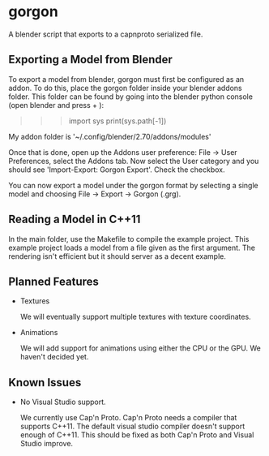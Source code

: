 gorgon
======

A blender script that exports to a capnproto serialized file.


Exporting a Model from Blender
------------------------------

To export a model from blender, gorgon must first be configured as an
addon. To do this, place the gorgon folder inside your blender addons
folder. This folder can be found by going into the blender python
console (open blender and press <shift> + <f4>):

>>> import sys
>>> print(sys.path[-1])

My addon folder is '~/.config/blender/2.70/addons/modules'

Once that is done, open up the Addons user preference: File -> User
Preferences, select the Addons tab. Now select the User category and
you should see 'Import-Export: Gorgon Export'. Check the checkbox.

You can now export a model under the gorgon format by selecting a
single model and choosing File -> Export -> Gorgon (.grg).


Reading a Model in C++11
------------------------

In the main folder, use the Makefile to compile the example
project. This example project loads a model from a file given as the
first argument. The rendering isn't efficient but it should server as
a decent example.


Planned Features
----------------

- Textures

  We will eventually support multiple textures with texture
  coordinates.

- Animations

  We will add support for animations using either the CPU or the
  GPU. We haven't decided yet.


Known Issues
------------

- No Visual Studio support.

  We currently use Cap'n Proto. Cap'n Proto needs a compiler that
  supports C++11. The default visual studio compiler doesn't support
  enough of C++11. This should be fixed as both Cap'n Proto and Visual
  Studio improve.
